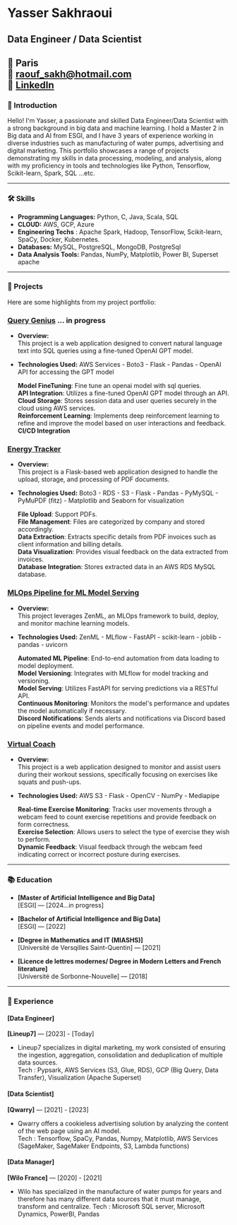 # Yasser Sakhraoui

## Data Engineer / Data Scientist

📍 Paris <br>
📧 raouf_sakh@hotmail.com <br>
💼 [LinkedIn](https://www.linkedin.com/in/yasser-sakhraoui/) <br>
---

### 👋 Introduction

Hello! I'm Yasser, a passionate and skilled Data Engineer/Data Scientist with a strong background in big data and machine learning. I hold a Master 2 in Big data and AI from ESGI, and I have 3 years of experience working in diverse industries such as manufacturing of water pumps, advertising and digital marketing. This portfolio showcases a range of projects demonstrating my skills in data processing, modeling, and analysis, along with my proficiency in tools and technologies like Python, Tensorflow, Scikit-learn, Spark, SQL ...etc.

---

### 🛠 Skills

- **Programming Languages:** Python, C, Java, Scala, SQL
- **CLOUD:** AWS, GCP, Azure
- **Engineering Techs** : Apache Spark, Hadoop, TensorFlow, Scikit-learn, SpaCy, Docker, Kubernetes.
- **Databases:** MySQL, PostgreSQL, MongoDB, PostgreSql
- **Data Analysis Tools:** Pandas, NumPy, Matplotlib, Power BI, Superset apache

---

### 📁 Projects

Here are some highlights from my project portfolio:

### [Query Genius](https://github.com/djibygass/QueryGenius) ... in progress
- **Overview:**<br>
This project is a web application designed to convert natural language text into SQL queries using a fine-tuned OpenAI GPT model.<br>

- **Technologies Used:** AWS Services - Boto3 - Flask - Pandas - OpenAI API for accessing the GPT model

  **Model FineTuning**: Fine tune an openai model with sql queries.<br>
  **API Integration**: Utilizes a fine-tuned OpenAI GPT model through an API.<br>
  **Cloud Storage**: Stores session data and user queries securely in the cloud using AWS services.<br>
  **Reinforcement Learning**: Implements deep reinforcement learning to refine and improve the model based on user interactions and feedback.<br>
  **CI/CD Integration**


### [Energy Tracker](https://github.com/yasser3434/energy)
- **Overview:**<br>
This project is a Flask-based web application designed to handle the upload, storage, and processing of PDF documents.<br>

- **Technologies Used:** Boto3 - RDS - S3 - Flask - Pandas - PyMySQL - PyMuPDF (fitz) - Matplotlib and Seaborn for visualization

  **File Upload**: Support PDFs.<br>
  **File Management**: Files are categorized by company and stored accordingly.<br>
  **Data Extraction**: Extracts specific details from PDF invoices such as client information and billing details.<br>
  **Data Visualization**: Provides visual feedback on the data extracted from invoices.<br>
  **Database Integration**: Stores extracted data in an AWS RDS MySQL database.



### [MLOps Pipeline for ML Model Serving](https://github.com/ICollaps/ZenML-project)
- **Overview:**<br>
  This project leverages ZenML, an MLOps framework to build, deploy, and monitor machine learning models.<br>

- **Technologies Used:** ZenML - MLflow - FastAPI - scikit-learn - joblib - pandas - uvicorn
  
  **Automated ML Pipeline**: End-to-end automation from data loading to model deployment.<br>
  **Model Versioning**: Integrates with MLflow for model tracking and versioning.<br>
  **Model Serving**: Utilizes FastAPI for serving predictions via a RESTful API.<br>
  **Continuous Monitoring**: Monitors the model's performance and updates the model automatically if necessary.<br>
  **Discord Notifications**: Sends alerts and notifications via Discord based on pipeline events and model performance.<br>


  
### [Virtual Coach](https://github.com/djibygass/virtual_coach_gp)
- **Overview:**<br>
  This project is a web application designed to monitor and assist users during their workout sessions, specifically focusing on exercises like squats and push-ups.<br>

- **Technologies Used:** AWS S3 - Flask - OpenCV - NumPy - Mediapipe
  
  **Real-time Exercise Monitoring**: Tracks user movements through a webcam feed to count exercise repetitions and provide feedback on form correctness.<br>
  **Exercise Selection**: Allows users to select the type of exercise they wish to perform.<br>
  **Dynamic Feedback**: Visual feedback through the webcam feed indicating correct or incorrect posture during exercises.<br>
  


---

### 📚 Education

- **[Master of Artificial Intelligence and Big Data]**  
  [ESGI] — [2024...in progress]

- **[Bachelor of Artificial Intelligence and Big Data]**  
  [ESGI] — [2022]

- **[Degree in Mathematics and IT (MIASHS)]**  
  [Université de Versqilles Saint-Quentin] — [2021]

- **[Licence de lettres modernes/ Degree in Modern Letters and French literature]**  
  [Université de Sorbonne-Nouvelle] — [2018]
---

### 💼 Experience

#### [Data Engineer]
**[Lineup7]** — [2023] - [Today]
- Lineup7 specializes in digital marketing, my work consisted of ensuring the ingestion, aggregation, consolidation and deduplication of multiple data sources.<br>
  Tech : Pypsark, AWS Services (S3, Glue, RDS), GCP (Big Query, Data Transfer), Visualization (Apache Superset)

#### [Data Scientist]
**[Qwarry]** — [2021] - [2023]
- Qwarry offers a cookieless advertising solution by analyzing the content of the web page using an AI model.<br>
  Tech : Tensorflow, SpaCy, Pandas, Numpy, Matplotlib, AWS Services (SageMaker, SageMaker Endpoints, S3, Lambda functions)

#### [Data Manager]
**[Wilo France]** — [2020] - [2021]
- Wilo has specialized in the manufacture of water pumps for years and therefore has many different data sources that it must manage, transform and centralize.
  Tech : Microsoft SQL server, Microsoft Dynamics, PowerBI, Pandas

